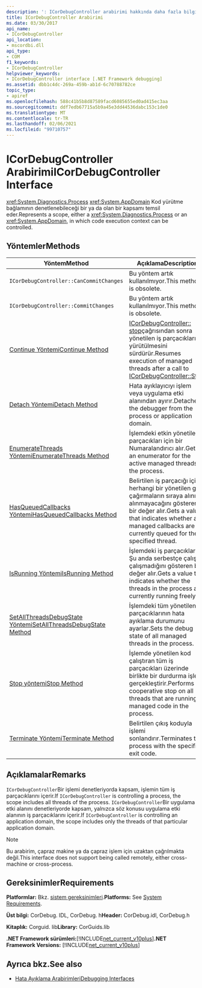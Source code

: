 ```yaml
---
description: ': ICorDebugController arabirimi hakkında daha fazla bilgi edinin'
title: ICorDebugController Arabirimi
ms.date: 03/30/2017
api_name:
- ICorDebugController
api_location:
- mscordbi.dll
api_type:
- COM
f1_keywords:
- ICorDebugController
helpviewer_keywords:
- ICorDebugController interface [.NET Framework debugging]
ms.assetid: dbb1c4dc-269a-459b-ab1d-6c70788782ce
topic_type:
- apiref
ms.openlocfilehash: 588c41b5b8d87589facd6085655ed0ad415ec3aa
ms.sourcegitcommit: ddf7edb67715a5b9a45e3dd44536dabc153c1de0
ms.translationtype: MT
ms.contentlocale: tr-TR
ms.lasthandoff: 02/06/2021
ms.locfileid: "99710757"
---
```

# <a name="icordebugcontroller-interface"></a><span data-ttu-id="bbfc8-103">ICorDebugController Arabirimi</span><span class="sxs-lookup"><span data-stu-id="bbfc8-103">ICorDebugController Interface</span></span>

<span data-ttu-id="bbfc8-104"><xref:System.Diagnostics.Process> <xref:System.AppDomain> Kod yürütme bağlamının denetlenebileceği bir ya da olan bir kapsamı temsil eder.</span><span class="sxs-lookup"><span data-stu-id="bbfc8-104">Represents a scope, either a <xref:System.Diagnostics.Process> or an <xref:System.AppDomain>, in which code execution context can be controlled.</span></span>  
  
## <a name="methods"></a><span data-ttu-id="bbfc8-105">Yöntemler</span><span class="sxs-lookup"><span data-stu-id="bbfc8-105">Methods</span></span>  
  
|<span data-ttu-id="bbfc8-106">Yöntem</span><span class="sxs-lookup"><span data-stu-id="bbfc8-106">Method</span></span>|<span data-ttu-id="bbfc8-107">Açıklama</span><span class="sxs-lookup"><span data-stu-id="bbfc8-107">Description</span></span>|  
|------------|-----------------|  
|`ICorDebugController::CanCommitChanges`|<span data-ttu-id="bbfc8-108">Bu yöntem artık kullanılmıyor.</span><span class="sxs-lookup"><span data-stu-id="bbfc8-108">This method is obsolete.</span></span>|  
|`ICorDebugController::CommitChanges`|<span data-ttu-id="bbfc8-109">Bu yöntem artık kullanılmıyor.</span><span class="sxs-lookup"><span data-stu-id="bbfc8-109">This method is obsolete.</span></span>|  
|[<span data-ttu-id="bbfc8-110">Continue Yöntemi</span><span class="sxs-lookup"><span data-stu-id="bbfc8-110">Continue Method</span></span>](icordebugcontroller-continue-method.md)|<span data-ttu-id="bbfc8-111">[ICorDebugController:: stop](icordebugcontroller-stop-method.md)çağrısından sonra yönetilen iş parçacıklarının yürütülmesini sürdürür.</span><span class="sxs-lookup"><span data-stu-id="bbfc8-111">Resumes execution of managed threads after a call to [ICorDebugController::Stop](icordebugcontroller-stop-method.md).</span></span>|  
|[<span data-ttu-id="bbfc8-112">Detach Yöntemi</span><span class="sxs-lookup"><span data-stu-id="bbfc8-112">Detach Method</span></span>](icordebugcontroller-detach-method.md)|<span data-ttu-id="bbfc8-113">Hata ayıklayıcıyı işlem veya uygulama etki alanından ayırır.</span><span class="sxs-lookup"><span data-stu-id="bbfc8-113">Detaches the debugger from the process or application domain.</span></span>|  
|[<span data-ttu-id="bbfc8-114">EnumerateThreads Yöntemi</span><span class="sxs-lookup"><span data-stu-id="bbfc8-114">EnumerateThreads Method</span></span>](icordebugcontroller-enumeratethreads-method.md)|<span data-ttu-id="bbfc8-115">İşlemdeki etkin yönetilen iş parçacıkları için bir Numaralandırıcı alır.</span><span class="sxs-lookup"><span data-stu-id="bbfc8-115">Gets an enumerator for the active managed threads in the process.</span></span>|  
|[<span data-ttu-id="bbfc8-116">HasQueuedCallbacks Yöntemi</span><span class="sxs-lookup"><span data-stu-id="bbfc8-116">HasQueuedCallbacks Method</span></span>](icordebugcontroller-hasqueuedcallbacks-method.md)|<span data-ttu-id="bbfc8-117">Belirtilen iş parçacığı için herhangi bir yönetilen geri çağırmaların sıraya alınıp alınmayacağını gösteren bir değer alır.</span><span class="sxs-lookup"><span data-stu-id="bbfc8-117">Gets a value that indicates whether any managed callbacks are currently queued for the specified thread.</span></span>|  
|[<span data-ttu-id="bbfc8-118">IsRunning Yöntemi</span><span class="sxs-lookup"><span data-stu-id="bbfc8-118">IsRunning Method</span></span>](icordebugcontroller-isrunning-method.md)|<span data-ttu-id="bbfc8-119">İşlemdeki iş parçacıklarının Şu anda serbestçe çalışıp çalışmadığını gösteren bir değer alır.</span><span class="sxs-lookup"><span data-stu-id="bbfc8-119">Gets a value that indicates whether the threads in the process are currently running freely.</span></span>|  
|[<span data-ttu-id="bbfc8-120">SetAllThreadsDebugState Yöntemi</span><span class="sxs-lookup"><span data-stu-id="bbfc8-120">SetAllThreadsDebugState Method</span></span>](icordebugcontroller-setallthreadsdebugstate-method.md)|<span data-ttu-id="bbfc8-121">İşlemdeki tüm yönetilen iş parçacıklarının hata ayıklama durumunu ayarlar.</span><span class="sxs-lookup"><span data-stu-id="bbfc8-121">Sets the debug state of all managed threads in the process.</span></span>|  
|[<span data-ttu-id="bbfc8-122">Stop yöntemi</span><span class="sxs-lookup"><span data-stu-id="bbfc8-122">Stop Method</span></span>](icordebugcontroller-stop-method.md)|<span data-ttu-id="bbfc8-123">İşlemde yönetilen kod çalıştıran tüm iş parçacıkları üzerinde birlikte bir durdurma işlemi gerçekleştirir.</span><span class="sxs-lookup"><span data-stu-id="bbfc8-123">Performs a cooperative stop on all threads that are running managed code in the process.</span></span>|  
|[<span data-ttu-id="bbfc8-124">Terminate Yöntemi</span><span class="sxs-lookup"><span data-stu-id="bbfc8-124">Terminate Method</span></span>](icordebugcontroller-terminate-method.md)|<span data-ttu-id="bbfc8-125">Belirtilen çıkış koduyla işlemi sonlandırır.</span><span class="sxs-lookup"><span data-stu-id="bbfc8-125">Terminates the process with the specified exit code.</span></span>|  
  
## <a name="remarks"></a><span data-ttu-id="bbfc8-126">Açıklamalar</span><span class="sxs-lookup"><span data-stu-id="bbfc8-126">Remarks</span></span>  

 <span data-ttu-id="bbfc8-127">`ICorDebugController`Bir işlemi denetleriyorda kapsam, işlemin tüm iş parçacıklarını içerir.</span><span class="sxs-lookup"><span data-stu-id="bbfc8-127">If `ICorDebugController` is controlling a process, the scope includes all threads of the process.</span></span> <span data-ttu-id="bbfc8-128">`ICorDebugController`Bir uygulama etki alanını denetleriyorde kapsam, yalnızca söz konusu uygulama etki alanının iş parçacıklarını içerir.</span><span class="sxs-lookup"><span data-stu-id="bbfc8-128">If `ICorDebugController` is controlling an application domain, the scope includes only the threads of that particular application domain.</span></span>  
  
> [!NOTE]
> <span data-ttu-id="bbfc8-129">Bu arabirim, çapraz makine ya da çapraz işlem için uzaktan çağrılmakta değil.</span><span class="sxs-lookup"><span data-stu-id="bbfc8-129">This interface does not support being called remotely, either cross-machine or cross-process.</span></span>  
  
## <a name="requirements"></a><span data-ttu-id="bbfc8-130">Gereksinimler</span><span class="sxs-lookup"><span data-stu-id="bbfc8-130">Requirements</span></span>  

 <span data-ttu-id="bbfc8-131">**Platformlar:** Bkz. [sistem gereksinimleri](../../get-started/system-requirements.md).</span><span class="sxs-lookup"><span data-stu-id="bbfc8-131">**Platforms:** See [System Requirements](../../get-started/system-requirements.md).</span></span>  
  
 <span data-ttu-id="bbfc8-132">**Üst bilgi:** CorDebug. IDL, CorDebug. h</span><span class="sxs-lookup"><span data-stu-id="bbfc8-132">**Header:** CorDebug.idl, CorDebug.h</span></span>  
  
 <span data-ttu-id="bbfc8-133">**Kitaplık:** Corguid. lib</span><span class="sxs-lookup"><span data-stu-id="bbfc8-133">**Library:** CorGuids.lib</span></span>  
  
 <span data-ttu-id="bbfc8-134">**.NET Framework sürümleri:**[!INCLUDE[net_current_v10plus](../../../../includes/net-current-v10plus-md.md)]</span><span class="sxs-lookup"><span data-stu-id="bbfc8-134">**.NET Framework Versions:** [!INCLUDE[net_current_v10plus](../../../../includes/net-current-v10plus-md.md)]</span></span>  
  
## <a name="see-also"></a><span data-ttu-id="bbfc8-135">Ayrıca bkz.</span><span class="sxs-lookup"><span data-stu-id="bbfc8-135">See also</span></span>

- [<span data-ttu-id="bbfc8-136">Hata Ayıklama Arabirimleri</span><span class="sxs-lookup"><span data-stu-id="bbfc8-136">Debugging Interfaces</span></span>](debugging-interfaces.md)
